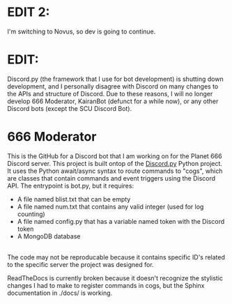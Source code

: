# EDIT 2:
I'm switching to Novus, so dev is going to continue.

# EDIT:
Discord.py (the framework that I use for bot development) is shutting down development, and I personally disagree with Discord on many changes to the APIs and structure of Discord. Due to these reasons, I will no longer develop 666 Moderator, KairanBot (defunct for a while now), or any other Discord bots (except the SCU Discord Bot).



# 666 Moderator
This is the GitHub for a Discord bot that I am working on for the Planet 666 Discord server. This project is built ontop of the <a href="https://discordpy.readthedocs.io/en/latest/">Discord.py</a>
Python project. It uses the Python await/async syntax to route commands to "cogs", which are classes that contain commands and event triggers using the Discord API. The entrypoint is
bot.py, but it requires:
<ul><li>A file named blist.txt that can be empty</li>
<li>A file named num.txt that contains any valid integer (used for log counting)</li>
<li>A file named config.py that has a variable named token with the Discord token</li>
<li>A MongoDB database</li></ul><br>
The code may not be reproducable because it contains specific ID's related to the specific server the project was designed for.

ReadTheDocs is currently broken because it doesn't recognize the stylistic
changes I had to make to register commands in cogs, but the Sphinx documentation
in ./docs/ is working.
